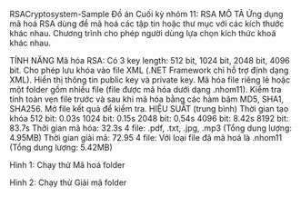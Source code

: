 RSACryptosystem-Sample
Đồ án Cuối kỳ nhóm 11: RSA
MÔ TẢ
Ứng dụng mã hoá RSA dùng để mã hoá các tập tin hoặc thư mục với các kích thước khác nhau. Chương trình cho phép người dùng lựa chọn kích thức khoá khác nhau.

TÍNH NĂNG
Mã hóa RSA: Có 3 key length: 512 bit, 1024 bit, 2048 bit, 4096 bit.
Cho phép lưu khóa vào file XML (.NET Framework chỉ hỗ trợ định dạng XML).
Hiển thị thông tin public key và private key.
Mã hóa file riêng lẻ hoặc một folder gồm nhiều file (file được mã hóa dưới dạng .nhom11).
Kiểm tra tính toàn vẹn file trước và sau khi mã hóa bằng các hàm băm MD5, SHA1, SHA256.
Mở file kết quả để kiểm tra.
HIỆU SUẤT (trung bình)
Thời gian tạo khóa
512 bit: 0.03s
1024 bit: 0.15s
2048 bit: 0.54s
4096 bit: 8.42s
8192 bit: 83.7s
Thời gian mã hóa: 32.3s
4 file: .pdf, .txt, .jpg, .mp3 (Tổng dung lượng: 4.95MB)
Thời gian giải mã: 72.95
4 file: Với loại file đã mã hoá là .nhom11 (Tổng dung lượng: 5.42MB)


Hình 1: Chạy thử Mã hoá folder



Hình 2: Chạy thử Giải mã folder
